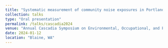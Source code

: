 ```yaml
---
title: "Systematic measurement of community noise exposures in Portland, Oregon: Implications for environmental justice and population health"
collection: talks
type: "Oral presentation"
permalink: /talks/cascadia2024
venue: "Annual Cascadia Symposium on Environmental, Occupational, and Population Health"
date: 2024-01-12
location: "Blaine, WA"
---
```

